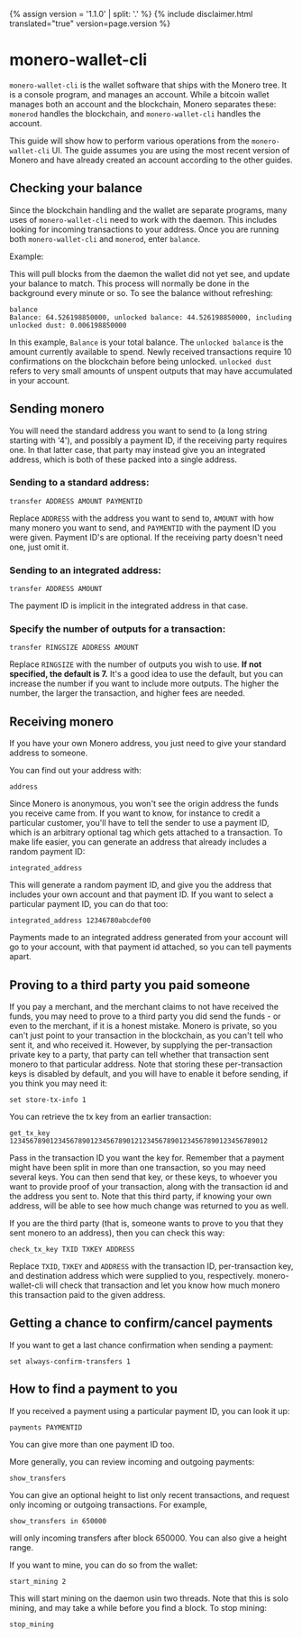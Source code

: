 {% assign version = '1.1.0' | split: '.' %}
{% include disclaimer.html translated="true" version=page.version %}
# monero-wallet-cli

`monero-wallet-cli` is the wallet software that ships with the Monero tree. It is a console program,
and manages an account. While a bitcoin wallet manages both an account and the blockchain,
Monero separates these: `monerod` handles the blockchain, and `monero-wallet-cli` handles the account.

This guide will show how to perform various operations from the `monero-wallet-cli` UI. The guide assumes you are using the most recent version of Monero and have already created an account according to the other guides.


## Checking your balance

Since the blockchain handling and the wallet are separate programs, many uses of `monero-wallet-cli`
need to work with the daemon. This includes looking for incoming transactions to your address.
Once you are running both `monero-wallet-cli` and `monerod`, enter `balance`.

Example:

This will pull blocks from the daemon the wallet did not yet see, and update your balance
to match. This process will normally be done in the background every minute or so. To see the
balance without refreshing:

    balance
    Balance: 64.526198850000, unlocked balance: 44.526198850000, including unlocked dust: 0.006198850000

In this example, `Balance` is your total balance. The `unlocked balance` is the amount currently available to spend. Newly received transactions require 10 confirmations on the blockchain before being unlocked. `unlocked dust` refers to very small amounts of unspent outputs that may have accumulated in your account.

## Sending monero

You will need the standard address you want to send to (a long string starting with '4'), and
possibly a payment ID, if the receiving party requires one. In that latter case, that party
may instead give you an integrated address, which is both of these packed into a single address.

### Sending to a standard address:

    transfer ADDRESS AMOUNT PAYMENTID

Replace `ADDRESS` with the address you want to send to, `AMOUNT` with how many monero you want to send,
and `PAYMENTID` with the payment ID you were given. Payment ID's are optional. If the receiving party doesn't need one, just
omit it.

### Sending to an integrated address:

    transfer ADDRESS AMOUNT

The payment ID is implicit in the integrated address in that case.

### Specify the number of outputs for a transaction:

    transfer RINGSIZE ADDRESS AMOUNT

Replace `RINGSIZE` with the number of outputs you wish to use. **If not specified, the default is 7.** It's a good idea to use the default, but you can increase the number if you want to include more outputs. The higher the number, the larger the transaction, and higher fees are needed.


## Receiving monero

If you have your own Monero address, you just need to give your standard address to someone.

You can find out your address with:

    address

Since Monero is anonymous, you won't see the origin address the funds you receive came from. If you
want to know, for instance to credit a particular customer, you'll have to tell the sender to use
a payment ID, which is an arbitrary optional tag which gets attached to a transaction. To make life
easier, you can generate an address that already includes a random payment ID:

    integrated_address

This will generate a random payment ID, and give you the address that includes your own account
and that payment ID. If you want to select a particular payment ID, you can do that too:

    integrated_address 12346780abcdef00

Payments made to an integrated address generated from your account will go to your account,
with that payment id attached, so you can tell payments apart.


## Proving to a third party you paid someone

If you pay a merchant, and the merchant claims to not have received the funds, you may need
to prove to a third party you did send the funds - or even to the merchant, if it is a honest
mistake. Monero is private, so you can't just point to your transaction in the blockchain,
as you can't tell who sent it, and who received it. However, by supplying the per-transaction
private key to a party, that party can tell whether that transaction sent monero to that
particular address. Note that storing these per-transaction keys is disabled by default, and
you will have to enable it before sending, if you think you may need it:

    set store-tx-info 1

You can retrieve the tx key from an earlier transaction:

    get_tx_key 1234567890123456789012345678901212345678901234567890123456789012

Pass in the transaction ID you want the key for. Remember that a payment might have been
split in more than one transaction, so you may need several keys. You can then send that key,
or these keys, to whoever you want to provide proof of your transaction, along with the
transaction id and the address you sent to. Note that this third party, if knowing your
own address, will be able to see how much change was returned to you as well.

If you are the third party (that is, someone wants to prove to you that they sent monero
to an address), then you can check this way:

    check_tx_key TXID TXKEY ADDRESS

Replace `TXID`, `TXKEY` and `ADDRESS` with the transaction ID, per-transaction key, and destination
address which were supplied to you, respectively. monero-wallet-cli will check that transaction
and let you know how much monero this transaction paid to the given address.


## Getting a chance to confirm/cancel payments

If you want to get a last chance confirmation when sending a payment:

    set always-confirm-transfers 1


## How to find a payment to you

If you received a payment using a particular payment ID, you can look it up:

    payments PAYMENTID

You can give more than one payment ID too.

More generally, you can review incoming and outgoing payments:

    show_transfers

You can give an optional height to list only recent transactions, and request
only incoming or outgoing transactions. For example,

    show_transfers in 650000

will only incoming transfers after block 650000. You can also give a height
range.

If you want to mine, you can do so from the wallet:

    start_mining 2

This will start mining on the daemon usin two threads. Note that this is solo mining,
and may take a while before you find a block. To stop mining:

    stop_mining

